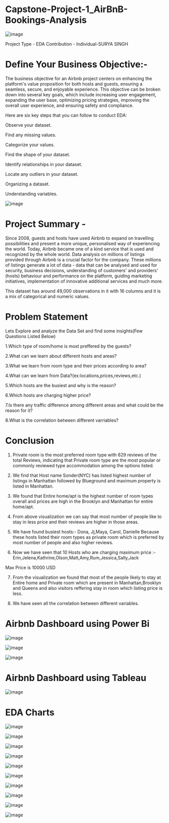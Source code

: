 # Capstone-Project-1_AirBnB-Bookings-Analysis
![image](https://github.com/user-attachments/assets/0af9d6fd-a813-4181-ac43-fc14d53490e5)

Project Type - EDA
Contribution - Individual-SURYA SINGH

# Define Your Business Objective:-

The business objective for an Airbnb project centers on enhancing the platform's value proposition for both hosts and guests, ensuring a seamless, secure, and enjoyable experience. This objective can be broken down into several key goals, which include increasing user engagement, expanding the user base, optimizing pricing strategies, improving the overall user experience, and ensuring safety and compliance.

Here are six key steps that you can follow to conduct EDA:

Observe your dataset.

Find any missing values.

Categorize your values.

Find the shape of your dataset.

Identify relationships in your dataset.

Locate any outliers in your dataset.

Organizing a dataset.

Understanding variables.

![image](https://github.com/surya333356/Capstone-Project-1_AirBnBb-Bookings-Analysis/assets/171321317/feb84554-a073-4fa9-9cf7-100f0a7d137a)

# Project Summary -

Since 2008, guests and hosts have used Airbnb to expand on travelling possibilities and present a more unique, personalised way of experiencing the world. Today, Airbnb became one of a kind service that is used and recognized by the whole world. Data analysis on millions of listings provided through Airbnb is a crucial factor for the company. These millions of listings generate a lot of data - data that can be analysed and used for security, business decisions, understanding of customers' and providers' (hosts) behaviour and performance on the platform, guiding marketing initiatives, implementation of innovative additional services and much more.

This dataset has around 49,000 observations in it with 16 columns and it is a mix of categorical and numeric values.

# Problem Statement

Lets Explore and analyze the Data Set and find some insights(Few Questions Listed Below)

1.Which type of room/home is most preffered by the guests?

2.What can we learn about different hosts and areas?

3.What we learn from room type and their prices according to area?

4.What can we learn from Data?(ex:locations,prices,reviews,etc.)

5.Which hosts are the busiest and why is the reason?

6.Which hosts are charging higher price?

7.Is there any traffic difference among different areas and what could be the reason for it?

8.What is the correlation between different varriables?

# Conclusion

1. Private room is the most preferred room type with 629 reviews of the total Reviews, indicating that Private room type are the most popular or commonly reviewed type accommodation among the options listed.
2. We find that Host name Sonder(NYC) has listed highest number of listings in Manhattan followed by Blueground and maximum property is listed in Manhattan.

3. We found that Entire home/apt is the highest number of room types overall and prices are high in the Brooklyn and Manhattan for entire home/apt.

4. From above visualization we can say that most number of people like to stay in less price and their reviews are higher in those areas.

5. We have found busiest hosts:- Dona, Jj,Maya, Carol, Danielle Because these hosts listed their room types as private room which is preferred by most number of people and also higher reviews.

6. Now we have seen that 10 Hosts who are charging maximum price :- Erin,Jelena,Kathrine,Olson,Matt,Amy,Rum,Jessica,Sally,Jack

Max Price is 10000 USD

7. From the visualization we found that most of the people likely to stay at Entire home and Private room which are present in Manhattan,Brooklyn and Queens and also visitors reffering stay in room which listing price is less.

8. We have seen all the correlation between different variables.

# Airbnb Dashboard using Power Bi

![image](https://github.com/user-attachments/assets/d57c7c2b-5785-4ea8-bf92-31d6cae48c7b)

![image](https://github.com/user-attachments/assets/2a68a1e1-fd74-42bf-8b2f-ea1440de7ae7)

![image](https://github.com/user-attachments/assets/f0482c6c-f61e-42f8-af37-79b887c2f96f)

# Airbnb Dashboard using Tableau

![image](https://github.com/user-attachments/assets/81d4f503-f0f8-4853-8327-d7047b600d11)

# EDA Charts

![image](https://github.com/user-attachments/assets/96c37289-2dec-4461-aeb1-e9c3429fe5ed)

![image](https://github.com/user-attachments/assets/2c4775a4-d566-4809-b59f-604f833a3c8c)

![image](https://github.com/user-attachments/assets/c632fe2c-3114-4c69-a811-ccdb9a47663d)

![image](https://github.com/user-attachments/assets/6870b0f5-c595-4b76-96ea-2308e324b13b)

![image](https://github.com/user-attachments/assets/e6ae61de-0373-4bdb-86ee-f03e906c2197)

![image](https://github.com/user-attachments/assets/0675d522-38eb-4a3a-a990-b5bcd09421f6)

![image](https://github.com/user-attachments/assets/b1d7e6f6-db9a-4bf6-988a-0bd249db1532)

![image](https://github.com/user-attachments/assets/120367a6-6672-4362-90ab-76cd46bfdeef)

![image](https://github.com/user-attachments/assets/4326a6b7-2b74-4e23-aba1-57d9cc8f7a4a)

![image](https://github.com/user-attachments/assets/3f7270cf-ce64-4f1f-9815-d05d1f80bc02)


















